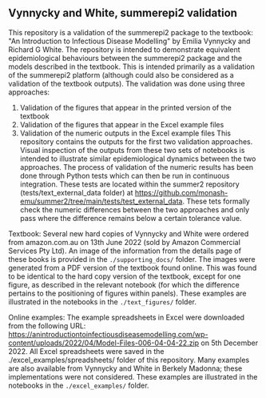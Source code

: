 ## Vynnycky and White, summerepi2 validation
This repository is a validation of the summerepi2 package to the textbook:
"An Introduction to Infectious Disease Modelling" by Emilia Vynnycky and Richard G White.
The repository is intended to demonstrate equivalent epidemiological behaviours between
the summerepi2 package and the models described in the textbook.
This is intended primarily as a validation of the summerepi2 platform
(although could also be considered as a validation of the textbook outputs).
The validation was done using three approaches:
1. Validation of the figures that appear in the printed version of the textbook
2. Validation of the figures that appear in the Excel example files
3. Validation of the numeric outputs in the Excel example files
This repository contains the outputs for the first two validation approaches.
Visual inspection of the outputs from these two sets of notebooks is intended to
illustrate similar epidemiological dynamics between the two approaches.
The process of validation of the numeric results has been done through Python tests
which can then be run in continuous integration.
These tests are located within the summer2 repository (tests/text_external_data folder)
at https://github.com/monash-emu/summer2/tree/main/tests/test_external_data.
These tets formally check the numeric differences between the two approaches
and only pass where the difference remains below a certain tolerance value.

Textbook:
Several new hard copies of Vynnycky and White were ordered from amazon.com.au on 13th June 2022
(sold by Amazon Commercial Services Pty Ltd).
An image of the information from the details page of these books is provided in the `./supporting_docs/` folder.
The images were generated from a PDF version of the textbook found online.
This was found to be identical to the hard copy version of the textbook,
except for one figure, as described in the relevant notebook
(for which the difference pertains to the positioning of figures within panels).
These examples are illustrated in the notebooks in the `./text_figures/` folder.

Online examples:
The example spreadsheets in Excel were downloaded from the following URL:
https://anintroductiontoinfectiousdiseasemodelling.com/wp-content/uploads/2022/04/Model-Files-006-04-04-22.zip
on 5th December 2022.
All Excel spreadsheets were saved in the ./excel_examples/spreadsheets/ folder of this repository.
Many examples are also available from Vynnycky and White in Berkely Madonna;
these implementations were not considered.
These examples are illustrated in the notebooks in the `./excel_examples/` folder.